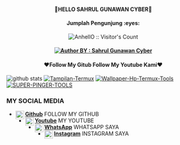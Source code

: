 <h4 align="center">
    🔰HELLO SAHRUL GUNAWAN CYBER🔰
</h4>

<h4 align="center">Jumplah Pengunjung :eyes:</h4>

<p align="center"><img src="https://profile-counter.glitch.me/{Bang-Sahrul-Gunawan-Cyber}/count.svg" alt="AnhellO :: Visitor's Count" /></p>

<h4 align="center">
<a href="#"><img title="Author BY : Sahrul Gunawan Cyber" src="https://img.shields.io/badge/AUTHOR%20BY-SAHRUL~%20GUNAWAN-yellow?colorA=%23ff0000&colorB=%23FFFF00&style=for-the-badge"></a> 
<h4 align="center">

<h4 align="center">
   ❤️Follow My Gitub Follow My Youtube Kami❤️
</h4 aling="center">

![github stats](https://github-readme-stats.vercel.app/api?username=Bang-Sahrul-Gunawan-Cyber&show_icons=true&theme=dark)
<a href="https://github.com/Bang-Sahrul-Gunawan-Cyber/Tampilan-Termux"><img title="Tampilan-Termux" src="https://github-readme-stats.vercel.app/api/pin/?username=Bang-Sahrul-Gunawan-Cyber&repo=Tampilan-Termux&theme=vision-friendly-dark"></a>
<a href="https://github.com/Bang-Sahrul-Gunawan-Cyber/Wallpaper-Hp-Termux-Tools"><img title="Wallpaper-Hp-Termux-Tools" src="https://github-readme-stats.vercel.app/api/pin/?username=Bang-Sahrul-Gunawan-Cyber&repo=Wallpaper-Hp-Termux-Tools&theme=vision-friendly-dark"></a>
<a href="https://github.com/Bang-Sahrul-Gunawan-Cyber/SUPER-PINGER-TOOLS"><img title="SUPER-PINGER-TOOLS" src="https://github-readme-stats.vercel.app/api/pin/?username=Bang-Sahrul-Gunawan-Cyber&repo=SUPER-PINGER-TOOLS&theme=vision-friendly-dark"></a>
<p align="center">

### MY SOCIAL MEDIA
* [<img alt="Dunia-Kode's Github" align="left" width="22px" src="https://cdn.jsdelivr.net/npm/simple-icons@v3/icons/github.svg" /> <b>Github</b>](https://github.com/Bang-Sahrul-Gunawan-Cyber) FOLLOW MY GITHUB<br />
* [<img alt="Dunia-Kode's Facebook" align="left" width="22px" src="https://cdn.jsdelivr.net/npm/simple-icons@v3/icons/youtube.svg" /> <b>Youtube</b>](https://youtu.be/E5pQiMRtCzg) MY YOUTUBE<br />
* [<img alt="Dunia-Kode's Whatsapp" align="left" width="22px" src="https://cdn.jsdelivr.net/npm/simple-icons@v3/icons/whatsapp.svg" /> <b>WhatsApp</b>](https://wa.me/6281333166254) WHATSAPP SAYA<br />
* [<img alt="Dunia-Kode's Instagram" align="left" width="22px" src="https://cdn.jsdelivr.net/npm/simple-icons@v3/icons/instagram.svg" /> <b>Instagram</b>](https://Instagram.com/wes_kadung_rewel) INSTAGRAM SAYA<br />
